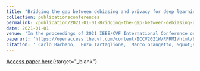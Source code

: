 ```yaml
---
title: "Bridging the gap between debiasing and privacy for deep learning"
collection: publicationsconferences
permalink: /publication/2021-01-01-Bridging-the-gap-between-debiasing-and-privacy-for-deep-learning
date: 2021-01-01
venue: 'In the proceedings of 2021 IEEE/CVF International Conference on Computer Vision Workshops (ICCVW)'
paperurl: 'https://openaccess.thecvf.com/content/ICCV2021W/RPRMI/html/Barbano_Bridging_the_Gap_Between_Debiasing_and_Privacy_for_Deep_Learning_ICCVW_2021_paper.html'
citation: ' Carlo Barbano,  Enzo Tartaglione,  Marco Grangetto, &quot;Bridging the gap between debiasing and privacy for deep learning.&quot; In the proceedings of 2021 IEEE/CVF International Conference on Computer Vision Workshops (ICCVW), 2021.'
---
```

[Access paper here](https://openaccess.thecvf.com/content/ICCV2021W/RPRMI/html/Barbano_Bridging_the_Gap_Between_Debiasing_and_Privacy_for_Deep_Learning_ICCVW_2021_paper.html){:target="_blank"}
